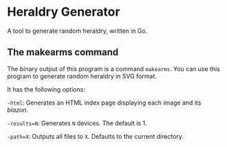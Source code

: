 # Heraldry Generator

A tool to generate random heraldry, written in Go.

## The makearms command

The binary output of this program is a command `makearms`. You can use this program to generate random heraldry in SVG format.

It has the following options:

`-html`: Generates an HTML index page displaying each image and its *blazon*.

`-results=N`: Generates `N` devices. The default is 1.

`-path=X`: Outputs all files to `X`. Defaults to the current directory.
